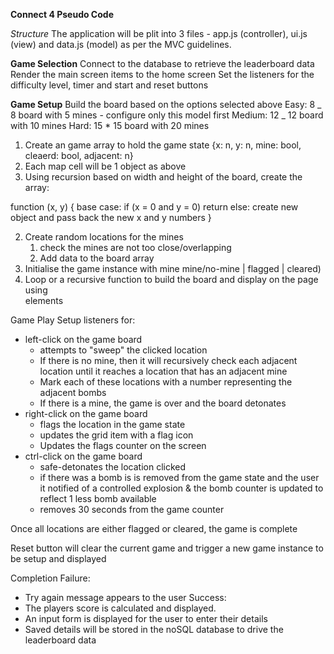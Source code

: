 **Connect 4 Pseudo Code**

_Structure_
The application will be plit into 3 files - app.js (controller), ui.js (view) and data.js (model) as per the MVC guidelines.

**Game Selection**
Connect to the database to retrieve the leaderboard data
Render the main screen items to the home screen
Set the listeners for the difficulty level, timer and start and reset buttons

**Game Setup**
Build the board based on the options selected above
Easy: 8 _ 8 board with 5 mines - configure only this model first
Medium: 12 _ 12 board with 10 mines
Hard: 15 \* 15 board with 20 mines

1. Create an game array to hold the game state {x: n, y: n, mine: bool, cleaerd: bool, adjacent: n}
2. Each map cell will be 1 object as above
3. Using recursion based on width and height of the board, create the array:

function (x, y) {
  base case:
  if (x = 0 and y = 0)
  return
  else:
  create new object and pass back the new x and y numbers
}


2. Create random locations for the mines
   1. check the mines are not too close/overlapping
   2. Add data to the board array
3. Initialise the game instance with mine mine/no-mine | flagged | cleared)
4. Loop or a recursive function to build the board and display on the page using <div> elements

Game Play
Setup listeners for:

- left-click on the game board
  - attempts to "sweep" the clicked location
  - If there is no mine, then it will recursively check each adjacent location until it reaches a location that has an adjacent mine
  - Mark each of these locations with a number representing the adjacent bombs
  - If there is a mine, the game is over and the board detonates
- right-click on the game board
  - flags the location in the game state
  - updates the grid item with a flag icon
  - Updates the flags counter on the screen
- ctrl-click on the game board
  - safe-detonates the location clicked
  - if there was a bomb is is removed from the game state and the user it notified of a controlled explosion & the bomb counter is updated to reflect 1 less bomb available
  - removes 30 seconds from the game counter

Once all locations are either flagged or cleared, the game is complete

Reset button will clear the current game and trigger a new game instance to be setup and displayed

Completion
Failure:

- Try again message appears to the user
  Success:
- The players score is calculated and displayed.
- An input form is displayed for the user to enter their details
- Saved details will be stored in the noSQL database to drive the leaderboard data
